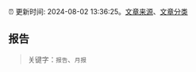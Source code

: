 :alarm_clock: 更新时间: 2024-08-02 13:36:25。[文章来源](/README.md)、[文章分类](/TAGS.md)

## 报告


> 关键字：`报告`、`月报`



